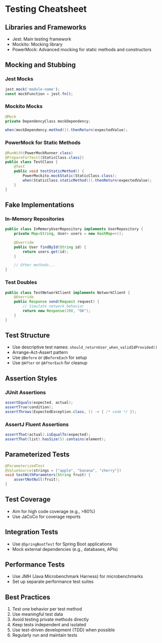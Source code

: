 # Testing Cheatsheet

## Libraries and Frameworks

- Jest: Main testing framework
- Mockito: Mocking library
- PowerMock: Advanced mocking for static methods and constructors

## Mocking and Stubbing

### Jest Mocks

```javascript
jest.mock('module-name');
const mockFunction = jest.fn();
```

### Mockito Mocks

```java
@Mock
private DependencyClass mockDependency;

when(mockDependency.method()).thenReturn(expectedValue);
```

### PowerMock for Static Methods

```java
@RunWith(PowerMockRunner.class)
@PrepareForTest({StaticClass.class})
public class TestClass {
    @Test
    public void testStaticMethod() {
        PowerMockito.mockStatic(StaticClass.class);
        when(StaticClass.staticMethod()).thenReturn(expectedValue);
    }
}
```

## Fake Implementations

### In-Memory Repositories

```java
public class InMemoryUserRepository implements UserRepository {
    private Map<String, User> users = new HashMap<>();

    @Override
    public User findById(String id) {
        return users.get(id);
    }

    // Other methods...
}
```

### Test Doubles

```java
public class TestNetworkClient implements NetworkClient {
    @Override
    public Response send(Request request) {
        // Simulate network behavior
        return new Response(200, "OK");
    }
}
```

## Test Structure

- Use descriptive test names: `should_returnUser_when_validIdProvided()`
- Arrange-Act-Assert pattern
- Use `@Before` or `@BeforeEach` for setup
- Use `@After` or `@AfterEach` for cleanup

## Assertion Styles

### JUnit Assertions

```java
assertEquals(expected, actual);
assertTrue(condition);
assertThrows(ExpectedException.class, () -> { /* code */ });
```

### AssertJ Fluent Assertions

```java
assertThat(actual).isEqualTo(expected);
assertThat(list).hasSize(5).contains(element);
```

## Parameterized Tests

```java
@ParameterizedTest
@ValueSource(strings = {"apple", "banana", "cherry"})
void testWithParameters(String fruit) {
    assertNotNull(fruit);
}
```

## Test Coverage

- Aim for high code coverage (e.g., >80%)
- Use JaCoCo for coverage reports

## Integration Tests

- Use `@SpringBootTest` for Spring Boot applications
- Mock external dependencies (e.g., databases, APIs)

## Performance Tests

- Use JMH (Java Microbenchmark Harness) for microbenchmarks
- Set up separate performance test suites

## Best Practices

1. Test one behavior per test method
2. Use meaningful test data
3. Avoid testing private methods directly
4. Keep tests independent and isolated
5. Use test-driven development (TDD) when possible
6. Regularly run and maintain tests